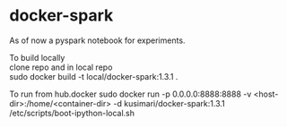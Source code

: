 # docker-spark

As of now a pyspark notebook for experiments.  

To build locally  
clone repo and in local repo  
sudo docker build -t local/docker-spark:1.3.1 .

To run from hub.docker
sudo docker run -p 0.0.0.0:8888:8888 -v \<host-dir\>:/home/\<container-dir\> -d kusimari/docker-spark:1.3.1 /etc/scripts/boot-ipython-local.sh

